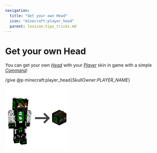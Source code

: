 ```yaml
---
navigation:
  title: "Get your own Head"
  icon: "minecraft:player_head"
  parent: lexicon:tips_tricks.md
---
```


# Get your own Head

You can get your own [*Head*](../rare/mob_head.md) with your [*Player*](../creatures/human-player.md) skin in game with a simple [*Command*](../commands.md): 

/give @p minecraft:player_head{SkullOwner:*PLAYER_NAME*}



![](player_head.png)

